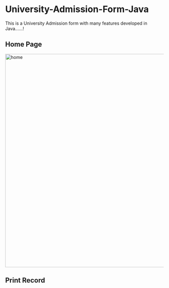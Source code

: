 # University-Admission-Form-Java
This is a University Admission form with many features developed in Java......!

## Home Page
<img width="678" alt="home" src="https://github.com/KashifKhaan/University-Admission-Form-Java/assets/88695658/76520a9c-88f6-452a-bf99-e6444a328499">

## Print Record



